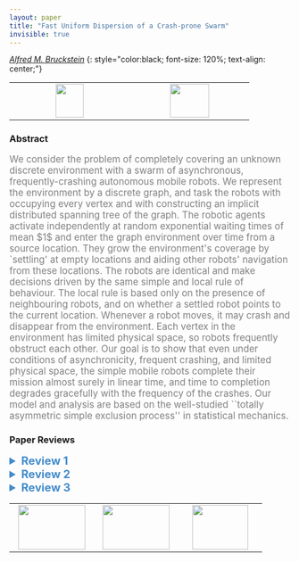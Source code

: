 ```yaml
---
layout: paper
title: "Fast Uniform Dispersion of a Crash-prone Swarm"
invisible: true
---
```

*[Alfred M. Bruckstein](https://freddy.cs.technion.ac.il/)*
{: style="color:black; font-size: 120%; text-align: center;"}

<table width="20%"> <tr>
<td style="width: 20%; text-align: center;"><a href="http://www.roboticsproceedings.org/rss16/p017.pdf"><img src="{{ site.baseurl }}/images/paper_link.png"
width = "50"  height = "60"/> </a> </td>

<td style="width: 20%; text-align: center;"><a href="nan"><img src="{{ site.baseurl }}/images/pheedloop_link.png"
width = "70"  height = "60"/> </a> </td>

</tr></table>

### Abstract
<html><p style="color:gray; font-size: 120%; text-align: justified;">
We consider the problem of completely covering an unknown discrete environment with a swarm of asynchronous, frequently-crashing autonomous mobile robots. We represent the environment by a discrete graph, and task the robots with occupying every vertex and with constructing an implicit distributed spanning tree of the graph. The robotic agents activate independently at random exponential waiting times of mean $1$ and enter the graph environment over time from a source location. They grow the environment's  coverage by `settling' at empty locations and aiding other robots' navigation from these locations. The robots are identical and make decisions driven by the same simple and local rule of behaviour. The local rule is based only on the presence of neighbouring robots, and on whether a settled robot points to the current location. Whenever a robot moves, it may crash and disappear from the environment. Each vertex in the environment has limited physical space, so robots frequently obstruct each other. Our goal is to show that even under conditions of asynchronicity, frequent crashing, and limited physical space, the simple mobile robots complete their mission almost surely in linear time, and time to completion degrades gracefully with the frequency of the crashes. Our model and analysis are based on the well-studied ``totally asymmetric simple exclusion process'' in statistical mechanics. 
</p></html>

### Paper Reviews
<details><summary style="font-size:20px; color:#438BCA"><b> Review 1</b></summary>
<p style="color:gray; font-size: 120%; text-align: justified; white-space: pre-line">
The paper presents an interesting algorithm with a substantial analysis.  However, I do have some suggestions for improvement.

1.  The simulation results could be improved. The results illustrate the claims of the algorithm's performance, but they are as abstracted as the underlying problem formulation, thus not adding appreciably to the strength of the paper.  The simulation results would be more effective if they were made to reflect real robots in real environments, attempting to bridge the apparent abstraction-reality gap of the problem formulation.  This could be done with open source robot simulators such as WeBots or ROS-Gazebo.

2.  The simulation results do not compare against other algorithms. The authors admit this fact, and excuse themselves given that no other algorithm seems to operate under the same assumptions as theirs. However, it would still be valuable to see the performance of other algorithms for qualitative reasons, even if the underlying assumptions are different.

3.  The substance of the paper is the performance analysis of the algorithm.  The authors do a good job of trying to make the analysis digestible and giving intuition for non-experts in this area.  However, it was not clear to this reviewer why a simpler analysis would not suffice.  E.g., if the timing randomness and robot failures were removed, and robots were instead ordered to act one at a time in a discrete time deterministic sense according to the proposed algorithm, it would seem that similar results would be straightforward to obtain.  Then introducing random robot failures on edge traversals would also be relatively straightforward to analyze.  Why then does the random timing present such a challenge?  Some higher level intuition about why this analysis is challenging, and how it becomes simpler under different assumption, would be helpful.
</p> </details>

<details><summary style="font-size:20px; color:#438BCA"><b> Review 2</b></summary>
<p style="color:gray; font-size: 120%; text-align: justified; white-space: pre-line">
This paper presents a method for covering an unknown graph with crash-prone robots and no centralized control. This is an interesting problem that has not been treated in the literature. The authors claim that it works on arbitrary graphs, and that it requires basic, indirect (implicit) communication between robots. I do believe this paper has a decent contribution but the authors would do well to rethink how the work is presented. 

While I believe this problem and solution have some significance, I was left with many questions about the applicability of this approach, perhaps due to the omission of a list of assumptions from the authors. Furthermore, I have some doubts about the claim that "there are no restrictions on G as long as its connected". 

Regarding the graph G, It seems from reading the work that G must have a specific structure, perhaps evenly spaced nodes such as on a grid, and that robots must be aware of this. Otherwise it is impossible for robots that do not know the graph to find a "location" to fill. I have my doubts as to whether this works on a generic graph, where edges vary in length. Perhaps if the authors instead claim that there are no restrictions on the environment other than connectivity, this might make more sense. But it would clearly work best in rectilinear environments. It's actually not till the end of the paper (in the conclusion!) where the authors finally state that the environment is discrete. Stating in the abstract that the environment is represented by a discrete graph and saying that the environment is discrete are two VERY different things. Furthermore, leaving that information out of the body of the paper until the conclusion makes for very difficult reading. Regardless, a discrete environment doesn't technically mean much, as it does not imply that the environment is divided perfectly into evenly-sized square cells. 

The robots also must have some type of sensing onboard to sense the environment and the distance between themselves and other robots. Unless, of course, they are moving blindly and may crash into obstacles, but it seems that the crashing the authors intended had more to do with instability or technical issues instead of crashing into obstacles. The authors should clarify what they mean by "destructive mechanical faults" on pg 1. 

Other questions also arise regarding "marking" or "pointing to" other robots. What technology is this modeling? How would robots mark each other, and how do robots make decisions about which direction to move in once they have found a settled robot. How do they know there is an adjacent node that is available? This question kept arising throughout the paper, even in Algorithm 1, where it states that "if a neighbor u of v contains no robots then attempt to move to u"

It's also unclear to me how the robots are activated at random exponential waiting times of mean 1. I first took this to mean that one robot is activated randomly at waiting times of mean 1, and that once its activated it does not go out of activation unless it crashes. Then I thought that the robots can be activated on and off throughout the execution. I'm not exactly sure which it is. 

Unfortunately all of these doubts lingered as I read through the paper. The simulation and evaluation left some helpful information out as well. First, there is no discussion of the "robot simulator." This is not so important as this is more theoretical work, but a little info would be helpful. The authors also state that the results were averaged "over a number of simulations". What is this number? 2, 20, 200? This makes a very big difference in the credibility of your comparisons in Table II.

I do believe this paper has a good contribution, but it needs to be rewritten. The authors would do well to consider what assumptions have been made and how best to present them, and what technology one could actually use to "mark" locations in a real robot system. 
</p> </details>

<details><summary style="font-size:20px; color:#438BCA"><b> Review 3</b></summary>
<p style="color:gray; font-size: 120%; text-align: justified; white-space: pre-line">
The paper is generally easy to read and its technical content is illustrated clearly.
The theoretical analysis appears to be sound. 
The achieved results are significant and contributes to advance the state of the art, according to what stated by authors in Section I.

Personally, I am not convinced about the practical relevance of the proposed approach. Authors quickly mention that their “model in fact captures many of the relevant traffic phenomena that will occur in real life implementations”, but no other information is provided to assess how and why the proposed model could be useful in practice. Do authors expect to implement robots behaving according to Algorithm 1 or do authors intend to apply their results in order to improve current coverage approaches (in this case, which approaches? how could they be improved?). 

The presentation is not linear and suffers of several repetitions between Sections I and II. Section I is a sort of extended abstract that discusses not only context and motivation for the work, but also several details about assumptions and results (one example among many: constant c is introduced in Section I and never mentioned in Section II). It would be better for authors to significantly shorten Section I, moving most of the content to Section II (and merging it with what is already there).

It would be useful to show a representation of G(t) for the first and second stage of the example reported in Fig. 1.

Fig. 2 is not referenced in text.

The discussion on multiple source vertices (Section III) seem to imply that the different trees are build independently from different sources. However, such trees will touch at some vertices. How are interactions between agents building different trees managed in these situations? 

Extra space in caption of Table II.
</p> </details>

<table width="100%"><tr><td style="width: 30%; text-align: center;"><a href="{{ site.baseurl }}/program/papers/16"> <img src="{{ site.baseurl }}/images/previous_icon.png" width = "120"  height = "80"/> </a> </td>

<td style="width: 30%; text-align: center;"><a href="{{ site.baseurl }}/program/papers"> <img src="{{ site.baseurl }}/images/overview_icon.png" width = "120"  height = "80"/> </a> </td> 

<td style="width: 30%; text-align: center;"><a href="{{ site.baseurl }}/program/papers/18"> <img src="{{ site.baseurl }}/images/next_icon.png" width = "100"  height = "80"/> </a> </td> 

</tr></table>

